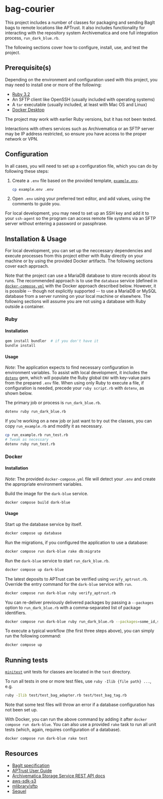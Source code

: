 # bag-courier

This project includes a number of classes for packaging and sending BagIt bags to 
remote locations like APTrust. It also includes functionality for interacting with
the repository system Archivematica and one full integration process,
`run_dark_blue.rb`.

The following sections cover how to configure, install, use, and test the project.

## Prerequisite(s)

Depending on the environment and configuration used with this project,
you may need to install one or more of the following:
- [Ruby 3.2](https://www.ruby-lang.org/en/downloads/)
- An SFTP client like OpenSSH (usually included with operating systems)
- A `tar` executable (usually included, at least with Mac OS and Linux)
- [Docker Desktop](https://www.docker.com/products/docker-desktop/)

The project may work with earlier Ruby versions, but it has not been tested.

Interactions with others services such as Archivematica or an SFTP server
may be IP address restricted, so ensure you have access to the proper network or VPN.

## Configuration

In all cases, you will need to set up a configuration file, which you can do by following these steps:

1. Create a `.env` file based on the provided template, [`example.env`](/example.env).
    ```sh
    cp example.env .env
    ```
2. Open `.env` using your preferred text editor, and add values,
using the comments to guide you.

For local development, you may need to set up an SSH key and add it to your `ssh-agent`
so the program can access remote file systems via an SFTP server without entering a password
or passphrase.

## Installation & Usage

For local development, you can set up the neccessary dependencies and
execute processes from this project either with Ruby directly on your machine
or by using the provided Docker artifacts. The following sections cover each approach.

Note that the project can use a MariaDB database to store records about its runs.
The recommended approach is to use the `database` service
(defined in [`docker-compose.yml`](/docker-compose.yml) with the Docker approach described below.
However, it is possible -- though not explicitly supported -- to use a MariaDB or MySQL
database from a server running on your local machine or elsewhere.
The following sections will assume you are not using a database with Ruby outside a container.

### Ruby

#### Installation

```sh
gem install bundler  # if you don't have it
bundle install
```

#### Usage

*Note*: The application expects to find necessary configuration in environment variables.
To assist with local development, it includes the [`dotenv`](https://github.com/bkeepers/dotenv) gem,
which will populate the Ruby global `ENV` with key-value pairs from the prepared `.env` file.
When using only Ruby to execute a file, if configuration is needed,
precede your `ruby script.rb` with `dotenv`, as shown below.

The primary job or process is `run_dark_blue.rb`.
```sh
dotenv ruby run_dark_blue.rb
```

If you're working on a new job or just want to try out the classes,
you can copy `run_example.rb` and modify it as necessary.
```sh
cp run_example.rb run_test.rb
# Tweak as necessary
dotenv ruby run_test.rb
```

### Docker

#### Installation

*Note*: The provided `docker-compose.yml` file will detect your `.env` and create the appropriate
environment variables.

Build the image for the `dark-blue` service.
```sh
docker compose build dark-blue
```

#### Usage

Start up the database service by itself.
```sh
docker compose up database
```

Run the migrations, if you configured the application to use a database:
```sh
docker compose run dark-blue rake db:migrate
```

Run the `dark-blue` service to start `run_dark_blue.rb`.
```sh
docker compose up dark-blue
```

The latest deposits to APTrust can be verified using `verify_aptrust.rb`.
Override the entry command for the `dark-blue` service with `run`.
```sh
docker compose run dark-blue ruby verify_aptrust.rb
```

You can re-deliver previously delivered packages by passing a `--packages` option to `run_dark_blue.rb`
with a comma-separated list of package identifiers.
```sh
docker compose run dark-blue ruby run_dark_blue.rb --packages=some_id,some_other_id
```

To execute a typical workflow (the first three steps above), you can simply run the following command:
```sh
docker compose up
```

## Running tests

[`minitest`](https://github.com/minitest/minitest) unit tests for classes are
located in the `test` directory.

To run all tests in one or more test files, use `ruby -Ilib {file path} ...`, e.g.
```sh
ruby -Ilib test/test_bag_adapter.rb test/test_bag_tag.rb
```
Note that some test files will throw an error if a database configuration has not been set up.

With Docker, you can run the above command by adding it after `docker compose run dark-blue`.
You can also use a provided `rake` task to run all unit tests
(which, again, requires configuration of a database).
```sh
docker compose run dark-blue rake test
```

## Resources
- [BagIt specification](https://datatracker.ietf.org/doc/html/rfc8493)
- [APTrust User Guide](https://aptrust.github.io/userguide/)
- [Archivematica Storage Service REST API docs](https://www.archivematica.org/en/docs/archivematica-1.15/dev-manual/api/api-reference-storage-service/)
- [aws-sdk-s3](https://docs.aws.amazon.com/sdk-for-ruby/v3/api/Aws/S3.html)
- [mlibrary/sftp](https://github.com/mlibrary/sftp)
- [Sequel](http://sequel.jeremyevans.net/)
